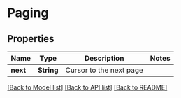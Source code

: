 # Paging

## Properties

Name | Type | Description | Notes
------------ | ------------- | ------------- | -------------
**next** | **String** | Cursor to the next page | 

[[Back to Model list]](../README.md#documentation-for-models) [[Back to API list]](../README.md#documentation-for-api-endpoints) [[Back to README]](../README.md)


